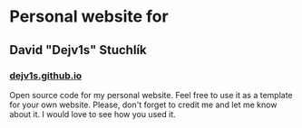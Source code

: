 # Personal website for 
## David "Dejv1s" Stuchlík
### [dejv1s.github.io](https://dejv1s.github.io)
Open source code for my personal website. Feel free to use it as a template for your own website.
Please, don't forget to credit me and let me know about it. I would love to see how you used it.